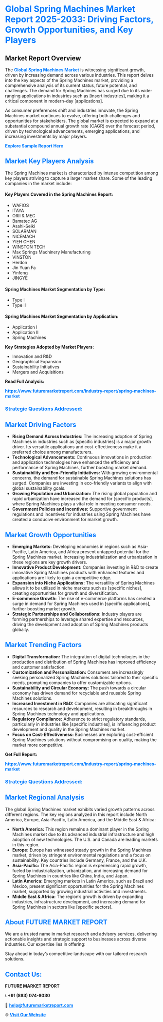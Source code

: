 <h1 style="color: #007BFF;">Global Spring Machines Market Report 2025-2033: Driving Factors, Growth Opportunities, and Key Players</h1>

<section id="overview">
<h2>Market Report Overview</h2>
<p>The <a href="https://www.futuremarketreport.com/industry-report/spring-machines-market" style="color: #007BFF; text-decoration: none;"><strong>Global Spring Machines Market</strong></a> is witnessing significant growth, driven by increasing demand across various industries. This report delves into the key aspects of the Spring Machines market, providing a comprehensive analysis of its current status, future potential, and challenges. The demand for Spring Machines has surged due to its wide-ranging applications in industries such as [insert industries], making it a critical component in modern-day [applications].</p>
<p>As consumer preferences shift and industries innovate, the Spring Machines market continues to evolve, offering both challenges and opportunities for stakeholders. The global market is expected to expand at a substantial compound annual growth rate (CAGR) over the forecast period, driven by technological advancements, emerging applications, and increasing investments by major players.</p>
</section>

<section id="overview">
<p><a href="https://www.futuremarketreport.com/request-sample/reportId=116396" style="color: #007BFF; text-decoration: none;"><strong>Explore Sample Report Here</strong></a></p>
</section>

<section id="key-players">
<h2 style="color: #007BFF;">Market Key Players Analysis</h2>
<p>The Spring Machines market is characterized by intense competition among key players striving to capture a larger market share. Some of the leading companies in the market include:</p>
<h4>Key Players Covered in the Spring Machines Report:</h4>
<ul><li>WAFIOS</li><li>ITAYA</li><li>ORII &amp; MEC</li><li>Bamatec AG</li><li>Asahi-Seiki</li><li>SOLARMAN</li><li>NICEMACH</li><li>YIEH CHEN</li><li>WINSTON TECH</li><li>Max Springs Machinery Manufacturing</li><li>VINSTON</li><li>Herdon</li><li>Jin Yuan Fa</li><li>Yinfeng</li><li>JINGYE</li></ul>
<h4>Spring Machines Market Segmentation by Type:</h4>
<ul><li>Type I</li><li>Type II</li></ul>

<h4>Spring Machines Market Segmentation by Application:</h4>
<ul><li>Application I</li><li>Application II</li><li>Spring Machines</li></ul>
<p><strong>Key Strategies Adopted by Market Players:</strong></p>
<ul>
<li>Innovation and R&D</li>
<li>Geographical Expansion</li>
<li>Sustainability Initiatives</li>
<li>Mergers and Acquisitions</li>
</ul>
</section>

<section>
<p><strong>Read Full Analysis: </strong></p><a href="https://www.futuremarketreport.com/industry-report/spring-machines-market" style="color: #007BFF; text-decoration: none;"><strong>https://www.futuremarketreport.com/industry-report/spring-machines-market</strong></a>
<h3 style="color: #007BFF;">Strategic Questions Addressed:</h3>
</section>

<section id="driving-factors">
<h2 style="color: #007BFF;">Market Driving Factors</h2>
<ul>
<li><strong>Rising Demand Across Industries:</strong> The increasing adoption of Spring Machines in industries such as [specific industries] is a major growth driver. Its versatile applications and cost-effectiveness make it a preferred choice among manufacturers.</li>
<li><strong>Technological Advancements:</strong> Continuous innovations in production and application technologies have enhanced the efficiency and performance of Spring Machines, further boosting market demand.</li>
<li><strong>Sustainability and Eco-Friendly Initiatives:</strong> With growing environmental concerns, the demand for sustainable Spring Machines solutions has surged. Companies are investing in eco-friendly variants to align with global sustainability goals.</li>
<li><strong>Growing Population and Urbanization:</strong> The rising global population and rapid urbanization have increased the demand for [specific products], where Spring Machines plays a vital role in meeting consumer needs.</li>
<li><strong>Government Policies and Incentives:</strong> Supportive government regulations and incentives for industries using Spring Machines have created a conducive environment for market growth.</li>
</ul>
</section>

<section id="growth-opportunities">
<h2 style="color: #007BFF;">Market Growth Opportunities</h2>
<ul>
<li><strong>Emerging Markets:</strong> Developing economies in regions such as Asia-Pacific, Latin America, and Africa present untapped potential for the Spring Machines market. Increasing industrialization and urbanization in these regions are key growth drivers.</li>
<li><strong>Innovative Product Development:</strong> Companies investing in R&D to create innovative Spring Machines products with enhanced features and applications are likely to gain a competitive edge.</li>
<li><strong>Expansion into Niche Applications:</strong> The versatility of Spring Machines allows it to be utilized in niche markets such as [specific niches], creating opportunities for growth and diversification.</li>
<li><strong>E-commerce Growth:</strong> The rise of e-commerce platforms has created a surge in demand for Spring Machines used in [specific applications], further boosting market growth.</li>
<li><strong>Strategic Partnerships and Collaborations:</strong> Industry players are forming partnerships to leverage shared expertise and resources, driving the development and adoption of Spring Machines products globally.</li>
</ul>
</section>

<section id="trending-factors">
<h2 style="color: #007BFF;">Market Trending Factors</h2>
<ul>
<li><strong>Digital Transformation:</strong> The integration of digital technologies in the production and distribution of Spring Machines has improved efficiency and customer satisfaction.</li>
<li><strong>Customization and Personalization:</strong> Consumers are increasingly seeking personalized Spring Machines solutions tailored to their specific needs, prompting companies to offer customizable options.</li>
<li><strong>Sustainability and Circular Economy:</strong> The push towards a circular economy has driven demand for recyclable and reusable Spring Machines solutions.</li>
<li><strong>Increased Investment in R&D:</strong> Companies are allocating significant resources to research and development, resulting in breakthroughs in Spring Machines technology and applications.</li>
<li><strong>Regulatory Compliance:</strong> Adherence to strict regulatory standards, particularly in industries like [specific industries], is influencing product development and quality in the Spring Machines market.</li>
<li><strong>Focus on Cost-Effectiveness:</strong> Businesses are exploring cost-efficient Spring Machines solutions without compromising on quality, making the market more competitive.</li>
</ul>
</section>

<section>
<p><strong>Get Full Report: </strong></p><a href="https://www.futuremarketreport.com/industry-report/spring-machines-market" style="color: #007BFF; text-decoration: none;"><strong>https://www.futuremarketreport.com/industry-report/spring-machines-market</strong></a>
<h3 style="color: #007BFF;">Strategic Questions Addressed:</h3>
</section>


<section id="regional-analysis">
<h2 style="color: #007BFF;">Market Regional Analysis</h2>
<p>The global Spring Machines market exhibits varied growth patterns across different regions. The key regions analyzed in this report include North America, Europe, Asia-Pacific, Latin America, and the Middle East & Africa:</p>
<ul>
<li><strong>North America:</strong> This region remains a dominant player in the Spring Machines market due to its advanced industrial infrastructure and high adoption of new technologies. The U.S. and Canada are leading markets in this region.</li>
<li><strong>Europe:</strong> Europe has witnessed steady growth in the Spring Machines market, driven by stringent environmental regulations and a focus on sustainability. Key countries include Germany, France, and the U.K.</li>
<li><strong>Asia-Pacific:</strong> The Asia-Pacific region is experiencing rapid growth, fueled by industrialization, urbanization, and increasing demand for Spring Machines in countries like China, India, and Japan.</li>
<li><strong>Latin America:</strong> Emerging markets in Latin America, such as Brazil and Mexico, present significant opportunities for the Spring Machines market, supported by growing industrial activities and investments.</li>
<li><strong>Middle East & Africa:</strong> The region’s growth is driven by expanding industries, infrastructure development, and increasing demand for Spring Machines in sectors like [specific sectors].</li>
</ul>
</section>

<footer>
<h2 style="color: #007BFF;">About FUTURE MARKET REPORT</h2>
<p>We are a trusted name in market research and advisory services, delivering actionable insights and strategic support to businesses across diverse industries. Our expertise lies in offering:</p>

<p>Stay ahead in today’s competitive landscape with our tailored research solutions.</p>

<h2 style="color: #007BFF;">Contact Us:</h2>
<p><strong>FUTURE MARKET REPORT</strong></p>
<p>📞 <strong>+91 (883) 074-8030</strong></p>
<p>📧 <strong><a href="mailto:help@futuremarketreport.com" style="color: #007BFF;">help@futuremarketreport.com</a></strong></p>
<p>🌐 <strong><a href="https://www.futuremarketreport.com/" style="color: #007BFF;">Visit Our Website</a></strong></p>
</footer>